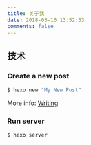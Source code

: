 ```yaml
---
title: 关于我
date: 2018-03-16 13:52:53
comments: false
---
```


## 技术

### Create a new post

``` bash
$ hexo new "My New Post"
```

More info: [Writing](https://hexo.io/docs/writing.html)

### Run server

``` bash
$ hexo server
```
